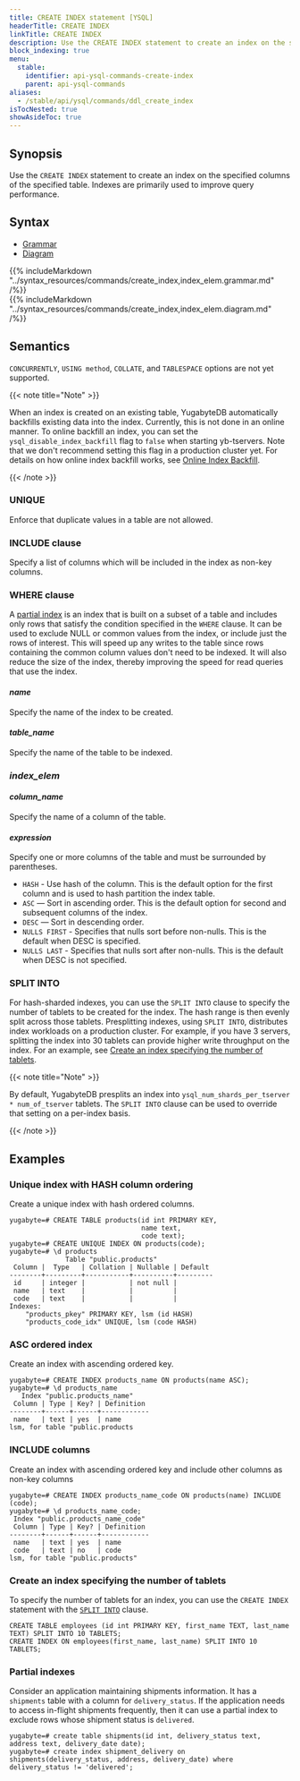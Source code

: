 ```yaml
---
title: CREATE INDEX statement [YSQL]
headerTitle: CREATE INDEX
linkTitle: CREATE INDEX
description: Use the CREATE INDEX statement to create an index on the specified columns of the specified table.
block_indexing: true
menu:
  stable:
    identifier: api-ysql-commands-create-index
    parent: api-ysql-commands
aliases:
  - /stable/api/ysql/commands/ddl_create_index
isTocNested: true
showAsideToc: true
---
```


## Synopsis

Use the `CREATE INDEX` statement to create an index on the specified columns of the specified table. Indexes are primarily used to improve query performance.

## Syntax

<ul class="nav nav-tabs nav-tabs-yb">
  <li >
    <a href="#grammar" class="nav-link active" id="grammar-tab" data-toggle="tab" role="tab" aria-controls="grammar" aria-selected="true">
      <i class="fas fa-file-alt" aria-hidden="true"></i>
      Grammar
    </a>
  </li>
  <li>
    <a href="#diagram" class="nav-link" id="diagram-tab" data-toggle="tab" role="tab" aria-controls="diagram" aria-selected="false">
      <i class="fas fa-project-diagram" aria-hidden="true"></i>
      Diagram
    </a>
  </li>
</ul>

<div class="tab-content">
  <div id="grammar" class="tab-pane fade show active" role="tabpanel" aria-labelledby="grammar-tab">
    {{% includeMarkdown "../syntax_resources/commands/create_index,index_elem.grammar.md" /%}}
  </div>
  <div id="diagram" class="tab-pane fade" role="tabpanel" aria-labelledby="diagram-tab">
    {{% includeMarkdown "../syntax_resources/commands/create_index,index_elem.diagram.md" /%}}
  </div>
</div>

## Semantics

`CONCURRENTLY`, `USING method`, `COLLATE`, and `TABLESPACE` options are not yet supported.

{{< note title="Note" >}}

When an index is created on an existing table, YugabyteDB automatically backfills existing data into the index. Currently, this is not done in an online manner. To online backfill an index, you can set the `ysql_disable_index_backfill` flag to `false` when starting yb-tservers. Note that we don't recommend setting this flag in a production cluster yet. For details on how online index backfill works, see [Online Index Backfill](https://github.com/yugabyte/yugabyte-db/blob/master/architecture/design/online-index-backfill.md).

{{< /note >}}

### UNIQUE

Enforce that duplicate values in a table are not allowed.

### INCLUDE clause

Specify a list of columns which will be included in the index as non-key columns.

### WHERE clause

A [partial index](#partial-indexes) is an index that is built on a subset of a table and includes only rows that satisfy the condition specified in the `WHERE` clause. 
It can be used to exclude NULL or common values from the index, or include just the rows of interest.
This will speed up any writes to the table since rows containing the common column values don't need to be indexed. 
It will also reduce the size of the index, thereby improving the speed for read queries that use the index.

#### *name*

 Specify the name of the index to be created.

#### *table_name*

Specify the name of the table to be indexed.

### *index_elem*

#### *column_name*

Specify the name of a column of the table.

#### *expression*

Specify one or more columns of the table and must be surrounded by parentheses.

- `HASH` - Use hash of the column. This is the default option for the first column and is used to hash partition the index table.
- `ASC` — Sort in ascending order. This is the default option for second and subsequent columns of the index.
- `DESC` — Sort in descending order.
- `NULLS FIRST` - Specifies that nulls sort before non-nulls. This is the default when DESC is specified.
- `NULLS LAST` - Specifies that nulls sort after non-nulls. This is the default when DESC is not specified.

### SPLIT INTO

For hash-sharded indexes, you can use the `SPLIT INTO` clause to specify the number of tablets to be created for the index. The hash range is then evenly split across those tablets.
Presplitting indexes, using `SPLIT INTO`, distributes index workloads on a production cluster. For example, if you have 3 servers, splitting the index into 30 tablets can provide higher write throughput on the index. For an example, see [Create an index specifying the number of tablets](#create-an-index-specifying-the-number-of-tablets).

{{< note title="Note" >}}

By default, YugabyteDB presplits an index into `ysql_num_shards_per_tserver * num_of_tserver` tablets. The `SPLIT INTO` clause can be used to override that setting on a per-index basis.

{{< /note >}}

## Examples

### Unique index with HASH column ordering

Create a unique index with hash ordered columns.

```postgresql
yugabyte=# CREATE TABLE products(id int PRIMARY KEY,
                                 name text,
                                 code text);
yugabyte=# CREATE UNIQUE INDEX ON products(code);
yugabyte=# \d products
              Table "public.products"
 Column |  Type   | Collation | Nullable | Default
--------+---------+-----------+----------+---------
 id     | integer |           | not null |
 name   | text    |           |          |
 code   | text    |           |          |
Indexes:
    "products_pkey" PRIMARY KEY, lsm (id HASH)
    "products_code_idx" UNIQUE, lsm (code HASH)
```

### ASC ordered index

Create an index with ascending ordered key.

```postgresql
yugabyte=# CREATE INDEX products_name ON products(name ASC);
yugabyte=# \d products_name
   Index "public.products_name"
 Column | Type | Key? | Definition
--------+------+------+------------
 name   | text | yes  | name
lsm, for table "public.products
```

### INCLUDE columns

Create an index with ascending ordered key and include other columns as non-key columns

```postgresql
yugabyte=# CREATE INDEX products_name_code ON products(name) INCLUDE (code);
yugabyte=# \d products_name_code;
 Index "public.products_name_code"
 Column | Type | Key? | Definition
--------+------+------+------------
 name   | text | yes  | name
 code   | text | no   | code
lsm, for table "public.products"
```

### Create an index specifying the number of tablets

To specify the number of tablets for an index, you can use the `CREATE INDEX` statement with the [`SPLIT INTO`](#split-into) clause.

```postgresql
CREATE TABLE employees (id int PRIMARY KEY, first_name TEXT, last_name TEXT) SPLIT INTO 10 TABLETS;
CREATE INDEX ON employees(first_name, last_name) SPLIT INTO 10 TABLETS;
```

### Partial indexes

Consider an application maintaining shipments information. It has a `shipments` table with a column for `delivery_status`. If the application needs to access in-flight shipments frequently, then it can use a partial index to exclude rows whose shipment status is `delivered`.

```postgresql
yugabyte=# create table shipments(id int, delivery_status text, address text, delivery_date date);
yugabyte=# create index shipment_delivery on shipments(delivery_status, address, delivery_date) where delivery_status != 'delivered';
```
